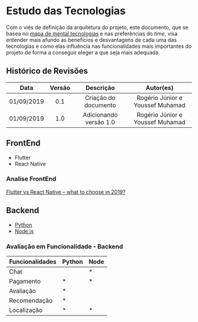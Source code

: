 # Estudo das Tecnologias

Com o viés de definição da arquitetura do projeto, este documento, que se basea no [mapa de mental tecnologias](../dinamica-e-seminario-1/MapaMental.md) e nas preferências do *time*, visa entender mais afundo as benefícios e desvantagens de cada uma das tecnologias e como elas influência nas funcionalidades mais importantes do projeto de forma a conseguir eleger a que seja mais adequada.

## Histórico de Revisões

|    Data    | Versão |       Descrição        |            Autor(es)             |
| :--------: | :----: | :--------------------: | :------------------------------: |
| 01/09/2019 |  0.1   |  Criação do documento  | Rogério Júnior e Youssef Muhamad |
| 01/09/2019 |  1.0   | Adicionando versão 1.0 | Rogério Júnior e Youssef Muhamad |

## FrontEnd

- Flutter
- React Native

### Analise FrontEnd

[Flutter vs React Native – what to choose in 2019?](https://www.thedroidsonroids.com/blog/flutter-vs-react-native-what-to-choose-in-2019)

## Backend

- [Python](docs/DS/dinamica-e-seminario-2/Python.md)
- [Node.js](docs/DS/dinamica-e-seminario-2/Node.md)

### Avaliação em Funcionalidade - Backend

| Funcionalidades | Python | Node |
| --------------- | ------ | ---- |
| Chat            |        | \*   |
| Pagamento       | \*     | \*   |
| Avaliação       | \*     |      |
| Recomendação    | \*     |      |
| Localização     | \*     | \*   |
